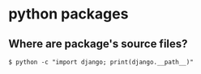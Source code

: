 # python packages

## Where are package's source files?

```
$ python -c "import django; print(django.__path__)"
```

